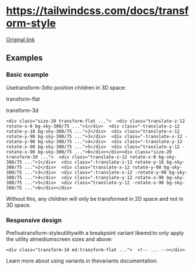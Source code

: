 # https://tailwindcss.com/docs/transform-style

[Original link](https://tailwindcss.com/docs/transform-style)

## Examples

### Basic example

Usetransform-3dto position children in 3D space:

transform-flat

transform-3d

```
<div class="size-20 transform-flat ...">  <div class="translate-z-12 rotate-x-0 bg-sky-300/75 ...">1</div>  <div class="-translate-z-12 rotate-y-18 bg-sky-300/75 ...">2</div>  <div class="translate-x-12 rotate-y-90 bg-sky-300/75 ...">3</div>  <div class="-translate-x-12 -rotate-y-90 bg-sky-300/75 ...">4</div>  <div class="-translate-y-12 rotate-x-90 bg-sky-300/75 ...">5</div>  <div class="translate-y-12 -rotate-x-90 bg-sky-300/75 ...">6</div></div><div class="size-20 transform-3d ...">  <div class="translate-z-12 rotate-x-0 bg-sky-300/75 ...">1</div>  <div class="-translate-z-12 rotate-y-18 bg-sky-300/75 ...">2</div>  <div class="translate-x-12 rotate-y-90 bg-sky-300/75 ...">3</div>  <div class="-translate-x-12 -rotate-y-90 bg-sky-300/75 ...">4</div>  <div class="-translate-y-12 rotate-x-90 bg-sky-300/75 ...">5</div>  <div class="translate-y-12 -rotate-x-90 bg-sky-300/75 ...">6</div></div>
```

Without this, any children will only be transformed in 2D space and not in 3D space.

### Responsive design

Prefixatransform-styleutilitywith a breakpoint variant likemd:to only apply the utility atmediumscreen sizes and above:

```
<div class="transform-3d md:transform-flat ...">  <!-- ... --></div>
```

Learn more about using variants in thevariants documentation.
